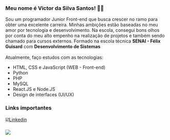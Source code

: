 <h3>Meu nome é Victor da Silva Santos! 👨‍💻</h3> 
<p>Sou um programador Junior Front-end que busca crescer no ramo para obter uma excelente carreira. Minhas ambições estão baseadas no meu amor por tecnologia e desenvolvimento. Na escola, consegui bons olhos por conta do meu alto empenho na realização de projetos e também sendo chamado para cursos externos. Formado na escola técnica <b>SENAI - Félix Guisard</b> com <b>Desenvolvimento de Sistemas</b><br><br>Atualmente, faço estudos com as tecnologias:</p>
<ul>
  <li>HTML, CSS e JavaScript (WEB - Front-end)</li>
  <li>Python</li>
  <li>PHP</li>
  <li>MySQL</li>
  <li>React.JS e Node.JS</li>
  <li>Design de interfaces (UI/UX)</li>
</ul>

<h3>Links importantes</h3>
☑️<a href="https://www.linkedin.com/in/victor-santos-670525232/">Linkedin</a><br><br>

<img src="https://mentorama.com.br/blog/wp-content/uploads/2021/12/Arte-capa.png">
